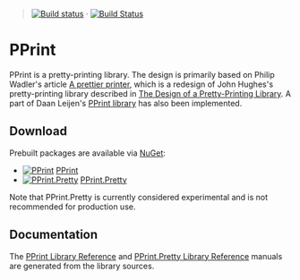 > [![Build status](https://ci.appveyor.com/api/projects/status/447fpiqn9o2wcdk6)](https://ci.appveyor.com/project/VesaKarvonen/pprint) &#xb7; [![Build Status](https://travis-ci.org/VesaKarvonen/PPrint.svg?branch=master)](https://travis-ci.org/VesaKarvonen/PPrint)

# PPrint

PPrint is a pretty-printing library.  The design is primarily based on Philip
Wadler's article
[A prettier printer](http://homepages.inf.ed.ac.uk/wadler/topics/language-design.html),
which is a redesign of John Hughes's pretty-printing library described in
[The Design of a Pretty-Printing Library](http://citeseerx.ist.psu.edu/viewdoc/summary?doi=10.1.1.38.8777).
A part of Daan Leijen's [PPrint library](http://www.cs.uu.nl/~daan/pprint.html)
has also been implemented.

## Download

Prebuilt packages are available via [NuGet](http://www.nuget.org/):

* [![PPrint](http://img.shields.io/nuget/v/PPrint.svg?style=flat)](http://www.nuget.org/packages/PPrint/) [PPrint](http://www.nuget.org/packages/PPrint/)
* [![PPrint.Pretty](http://img.shields.io/nuget/v/PPrint.Pretty.svg?style=flat)](http://www.nuget.org/packages/PPrint.Pretty/) [PPrint.Pretty](http://www.nuget.org/packages/PPrint.Pretty/)

Note that PPrint.Pretty is currently considered experimental and is not
recommended for production use.

## Documentation

The [PPrint Library Reference](http://vesakarvonen.github.io/PPrint/PPrint.html)
and
[PPrint.Pretty Library Reference](http://vesakarvonen.github.io/PPrint/PPrint.Pretty.html)
manuals are generated from the library sources.
